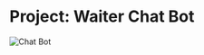 # Project: Waiter Chat Bot
![Chat Bot](https://github.com/kunmukh/Interesting-Projects/blob/master/WaiterChatBot.gif)
